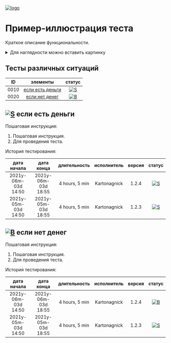 
[![logo](../logo.png)](../home.md "for developers") 

[P]: ../icons/progress.png  "2021y-06m-03d"
[S]: ../icons/success.png   "2021y-06m-03d"
[F]: ../icons/failed.png    "2021y-06m-03d"
[D]: ../icons/danger.png    "2021y-06m-03d"
[E]: ../icons/empty.png     "2021y-06m-03d"
[B]: ../icons/bug.png       "2021y-06m-03d"
[N]: ../icons/na.png        "2021y-06m-03d"
[M]: #пример-иллюстрация-теста   "пример-иллюстрация теста"  

Пример-иллюстрация теста  
========================  
Краткое описание функциональности.  

<details>
<summary>Для наглядности можно вставить картинку</summary>
  <a href="#example" title="input"><img src="example/example.png" border="0" alt="example"/></a>
  <br/>
</details>

Тесты различных ситуаций  
------------------------  

| **ID** | **элементы**           |   статус   |  
|:------:|:----------------------:|:----------:|  
|  0010  | [если есть деньги][10] | [![S]][10] |  
|  0020  | [если нет денег][20]   | [![B]][20] |  

[10]:  #-если-есть-деньги   "краткое описание ситуации: есть деньги"  
[20]:  #-если-нет-денег     "краткое описание ситуации: нет денег"  

[![S]][M] если есть деньги
--------------------------  
Пошаговая инструкция:  

1. Пошаговая инструкция.  
2. Для проведения теста.  

История тестирования:  

| дата начала         |     дата конца      |  длительность  | исполнитель  | версия |   статус   |  
|:-------------------:|:-------------------:|:--------------:|:------------:|:------:|:----------:|  
| 2021y-06m-03d 14:50 | 2021y-06m-03d 18:55 | 4 hours, 5 min | Kartonagnick | 1.2.4  | [![S]][10] |  
| 2021y-05m-03d 14:50 | 2021y-05m-03d 18:55 | 4 hours, 5 min | Kartonagnick | 1.2.3  | [![S]][10] |  


[![B]][M] если нет денег
------------------------  
Пошаговая инструкция:  

1. Пошаговая инструкция.  
2. Для проведения теста.  

История тестирования:  

| дата начала         |     дата конца      |  длительность  | исполнитель  | версия |   статус   |  
|:-------------------:|:-------------------:|:--------------:|:------------:|:------:|:----------:|  
| 2021y-06m-03d 14:50 | 2021y-06m-03d 18:55 | 4 hours, 5 min | Kartonagnick | 1.2.4  | [![B]][10] |  
| 2021y-05m-03d 14:50 | 2021y-05m-03d 18:55 | 4 hours, 5 min | Kartonagnick | 1.2.3  | [![S]][10] |  







